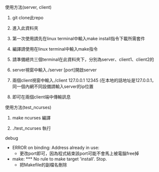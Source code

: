 使用方法(server, client)
1. git clone此repo

2. 進入此資料夾

3. 第一次使用請先在linux terminal中輸入make install指令下載所需套件

4. 編譯請使用在linux terminal中輸入make指令

5. 請準備總共三個terminal在此資料夾下，分別為server、client1、client2的

6. server視窗中輸入./server [port]開啟server

7. 兩個client視窗中輸入./client 127.0.0.1 12345
  (在本地的話地址是127.0.0.1，同一個內網不同設備請輸入server的ip位置
  
8. 即可在兩個client端中傳輸訊息

使用方法(test_ncurses)
1. make ncurses 編譯

2. ./test_ncurses 執行

debug

- ERROR on binding: Address already in use:
  - 更改port即可，因為程式結束該port可能不會馬上被電腦free掉
- make: *** No rule to make target 'install'.  Stop.
  - 把Makefile的副檔名刪除

